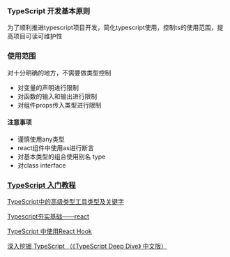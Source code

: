 ### TypeScript 开发基本原则

为了顺利推进typescript项目开发，简化typescript使用，控制ts的使用范围，提高项目可读可维护性

###  使用范围 

对十分明确的地方，不需要做类型控制

- 对变量的声明进行限制
- 对函数的输入和输出进行限制
- 对组件props传入类型进行限制

#### 注意事项  

- 谨慎使用any类型
- react组件中使用as进行断言
- 对基本类型的组合使用别名 type 
- 对class interface

### [TypeScript 入门教程](https://ts.xcatliu.com/)  

[TypeScript中的高级类型工具类型及关键字](https://juejin.cn/post/6900712964299423758#heading-1)

[Typescript夯实基础——react](https://juejin.cn/post/6869580500143947789)

[TypeScript 中使用React Hook](https://juejin.cn/post/6844903856321626126)  

[深入挖掘 TypeScript （《TypeScript Deep Dive》 中文版）](https://rexdainiel.gitbooks.io/typescript/content/)

